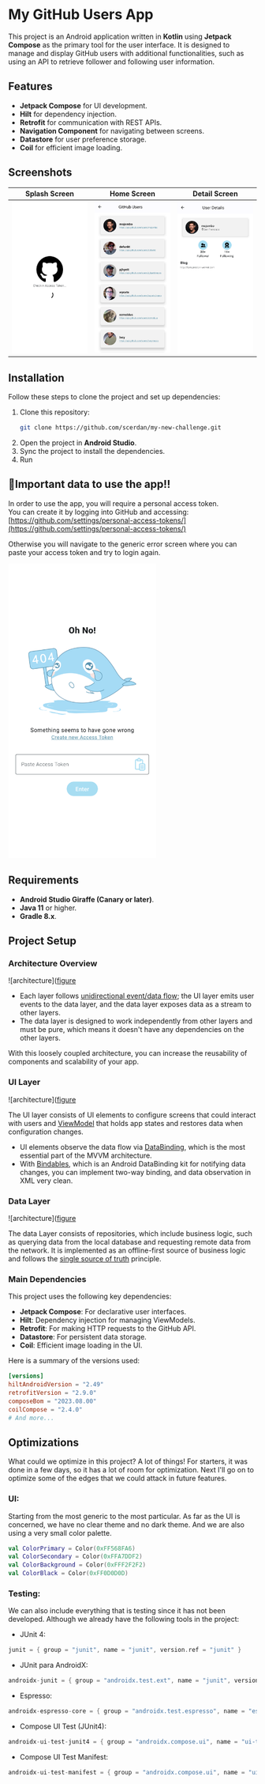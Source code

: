 # My GitHub Users App

This project is an Android application written in **Kotlin** using **Jetpack Compose** as the primary tool for the user interface. It is designed to manage and display GitHub users with additional functionalities, such as using an API to retrieve follower and following user information.

## Features

- **Jetpack Compose** for UI development.
- **Hilt** for dependency injection.
- **Retrofit** for communication with REST APIs.
- **Navigation Component** for navigating between screens.
- **Datastore** for user preference storage.
- **Coil** for efficient image loading.

## Screenshots

| Splash Screen | Home Screen | Detail Screen |
|-------------------|-------------------|----------------|
| <img src="https://github.com/scerdan/my-new-challenge/blob/master/pictures/checkin.png" width="250"/> | <img src="https://github.com/scerdan/my-new-challenge/blob/master/pictures/home.png" width="250"/> | <img src="https://github.com/scerdan/my-new-challenge/blob/master/pictures/detail.png" width="250"/> |

## Installation
Follow these steps to clone the project and set up dependencies:

1. Clone this repository:
    ```bash
    git clone https://github.com/scerdan/my-new-challenge.git
    ```
2. Open the project in **Android Studio**.
3. Sync the project to install the dependencies.
4. Run

## 🔻Important data to use the app‼️
In order to use the app, you will require a personal access token.  
You can create it by logging into GitHub and accessing:  
[https://github.com/settings/personal-access-tokens/](https://github.com/settings/personal-access-tokens/)

Otherwise you will navigate to the generic error screen where you can paste your access token and try to login again.

<img src="https://github.com/scerdan/my-new-challenge/blob/master/pictures/pasteToken.png" width="300"/>

## Requirements

- **Android Studio Giraffe (Canary or later)**.
- **Java 11** or higher.
- **Gradle 8.x**.

## Project Setup

### Architecture Overview

![architecture]([figure](https://github.com/scerdan/my-new-challenge/blob/master/pictures/figure1.png)

- Each layer follows [unidirectional event/data flow](https://developer.android.com/topic/architecture/ui-layer#udf); the UI layer emits user events to the data layer, and the data layer exposes data as a stream to other layers.
- The data layer is designed to work independently from other layers and must be pure, which means it doesn't have any dependencies on the other layers.

With this loosely coupled architecture, you can increase the reusability of components and scalability of your app.

### UI Layer

![architecture]([figure](https://github.com/scerdan/my-new-challenge/blob/master/pictures/figure2.png)

The UI layer consists of UI elements to configure screens that could interact with users and [ViewModel](https://developer.android.com/topic/libraries/architecture/viewmodel) that holds app states and restores data when configuration changes.
- UI elements observe the data flow via [DataBinding](https://developer.android.com/topic/libraries/data-binding), which is the most essential part of the MVVM architecture. 
- With [Bindables](https://github.com/skydoves/bindables), which is an Android DataBinding kit for notifying data changes, you can implement two-way binding, and data observation in XML very clean.

### Data Layer

![architecture]([figure](https://github.com/scerdan/my-new-challenge/blob/master/pictures/figure3.png)

The data Layer consists of repositories, which include business logic, such as querying data from the local database and requesting remote data from the network. It is implemented as an offline-first source of business logic and follows the [single source of truth](https://en.wikipedia.org/wiki/Single_source_of_truth) principle.<br>

### Main Dependencies
This project uses the following key dependencies:

- **Jetpack Compose**: For declarative user interfaces.
- **Hilt**: Dependency injection for managing ViewModels.
- **Retrofit**: For making HTTP requests to the GitHub API.
- **Datastore**: For persistent data storage.
- **Coil**: Efficient image loading in the UI.

Here is a summary of the versions used:

```toml
[versions]
hiltAndroidVersion = "2.49"
retrofitVersion = "2.9.0"
composeBom = "2023.08.00"
coilCompose = "2.4.0"
# And more...
```
## Optimizations
What could we optimize in this project?
A lot of things!
For starters, it was done in a few days, so it has a lot of room for optimization. Next I'll go on to optimize some of the edges that we could attack in future features.


### UI:
Starting from the most generic to the most particular. As far as the UI is concerned, we have no clear theme and no dark theme. And we are also using a very small color palette.

```kotlin
val ColorPrimary = Color(0xFF568FA6)
val ColorSecondary = Color(0xFFA7DDF2)
val ColorBackground = Color(0xFFF2F2F2)
val ColorBlack = Color(0xFF0D0D0D)
```
### Testing:
We can also include everything that is testing since it has not been developed.
Although we already have the following tools in the project:

- JUnit 4:
```gradle
junit = { group = "junit", name = "junit", version.ref = "junit" }
```

- JUnit para AndroidX:
```gradle
androidx-junit = { group = "androidx.test.ext", name = "junit", version.ref = "junitVersion" }
```

- Espresso:
```gradle
androidx-espresso-core = { group = "androidx.test.espresso", name = "espresso-core", version.ref = "espressoCore" }
```

- Compose UI Test (JUnit4):
```gradle
androidx-ui-test-junit4 = { group = "androidx.compose.ui", name = "ui-test-junit4" }
```

- Compose UI Test Manifest:
```gradle
androidx-ui-test-manifest = { group = "androidx.compose.ui", name = "ui-test-manifest" }
```


